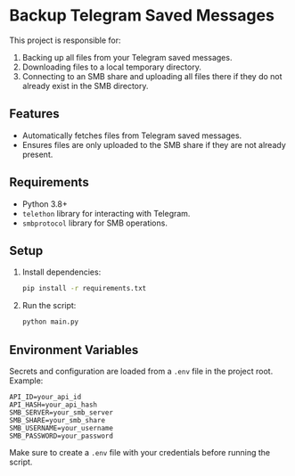 # Backup Telegram Saved Messages

This project is responsible for:

1. Backing up all files from your Telegram saved messages.
2. Downloading files to a local temporary directory.
3. Connecting to an SMB share and uploading all files there if they do not already exist in the SMB directory.

## Features
- Automatically fetches files from Telegram saved messages.
- Ensures files are only uploaded to the SMB share if they are not already present.

## Requirements
- Python 3.8+
- `telethon` library for interacting with Telegram.
- `smbprotocol` library for SMB operations.

## Setup
1. Install dependencies:
   ```bash
   pip install -r requirements.txt
   ```
2. Run the script:
   ```bash
   python main.py
   ```

## Environment Variables

Secrets and configuration are loaded from a `.env` file in the project root. Example:

```
API_ID=your_api_id
API_HASH=your_api_hash
SMB_SERVER=your_smb_server
SMB_SHARE=your_smb_share
SMB_USERNAME=your_username
SMB_PASSWORD=your_password
```

Make sure to create a `.env` file with your credentials before running the script.